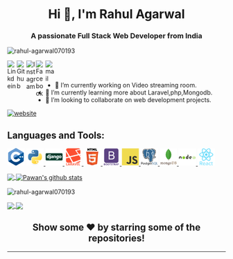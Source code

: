<h1 align="center">Hi 👋, I'm Rahul Agarwal</h1>
<h3 align="center">A passionate Full Stack Web Developer from India</h3>
<p align="left"> <img src="https://komarev.com/ghpvc/?username=rahul-agarwal070193&label=Views&color=blue&style=plastic" alt="rahul-agarwal070193" /> </p>

<a href="https://www.linkedin.com/in/rahulagarwal070193/" target="_blank">
  <img align="left" alt="Linkdein" width="22px" src="https://cdn.jsdelivr.net/npm/simple-icons@v3/icons/linkedin.svg" />
</a>
<a href="https://github.com/rahul-agarwal070193" target="_blank">
  <img align="left" alt="Github" width="22px" src="https://cdn.jsdelivr.net/npm/simple-icons@v3/icons/github.svg" />
</a>
<a href="https://www.instagram.com/rahulagarwal070193/" target="_blank">
  <img align="left" alt="Instagram" width="22px" src="https://cdn.jsdelivr.net/npm/simple-icons@v3/icons/instagram.svg" />
</a>
<a href="https://www.facebook.com/rahulagarwal070193/" target="_blank">
  <img align="left" alt="Facebook" width="22px" src="https://cdn.jsdelivr.net/npm/simple-icons@v3/icons/facebook.svg" />
</a>
<a href="mailto:rahulagarwal070193@gmail.com" target="_blank">
    <img align="left" alt="mail" width="22px" src="https://cdn.jsdelivr.net/npm/simple-icons@3/icons/gmail.svg">
  </a>  
<!-- <a href="/>
  <img align="left" alt="Youtube" width="22px" src="https://cdn.jsdelivr.net/npm/simple-icons@v3/icons/youtube.svg" />
</a>
 -->
<br/>
<br/>

- 🔭 I’m currently working on Video streaming room.
- 🌱 I’m currently learning more about Laravel,php,Mongodb.
- 👯 I’m looking to collaborate on web development projects.

[![website](https://img.shields.io/badge/Personal%20Project-Foodblog-2648ff?style=flat-square&logo=Django)](https://rah070-foodblog.herokuapp.com/all_post)

## **Languages and Tools:**  
<p align="left"> 
  <code><img height="40" src="https://raw.githubusercontent.com/github/explore/80688e429a7d4ef2fca1e82350fe8e3517d3494d/topics/cpp/cpp.png"></code>
  <a href="https://www.python.org" target="_blank"> <img src="https://raw.githubusercontent.com/devicons/devicon/master/icons/python/python-original.svg" alt="python" width="40" height="40"/> </a>
<a href="https://www.djangoproject.com/" target="_blank"> <img src="https://raw.githubusercontent.com/devicons/devicon/master/icons/django/django-original.svg" alt="django" width="40" height="40"/> </a> 
  <a href="https://laravel.com/" target="_blank"> <img src="https://raw.githubusercontent.com/devicons/devicon/master/icons/laravel/laravel-plain-wordmark.svg" alt="laravel" width="40" height="40"/> </a> 
<a href="https://www.w3.org/html/" target="_blank"> <img src="https://raw.githubusercontent.com/devicons/devicon/master/icons/html5/html5-original-wordmark.svg" alt="html5" width="40" height="40"/> </a>
  <a href="https://getbootstrap.com" target="_blank"> <img src="https://raw.githubusercontent.com/devicons/devicon/master/icons/bootstrap/bootstrap-plain-wordmark.svg" alt="bootstrap" width="40" height="40"/> </a> 
<a href="https://developer.mozilla.org/en-US/docs/Web/JavaScript" target="_blank">
<img src="https://raw.githubusercontent.com/devicons/devicon/master/icons/javascript/javascript-original.svg" alt="javascript" width="40" height="40"/> </a>
  <a href="https://www.postgresql.org" target="_blank"> <img src="https://raw.githubusercontent.com/devicons/devicon/master/icons/postgresql/postgresql-original-wordmark.svg" alt="postgresql" width="40" height="40"/> </a>
  <a href="https://www.mongodb.com/" target="_blank"> <img src="https://raw.githubusercontent.com/devicons/devicon/master/icons/mongodb/mongodb-original-wordmark.svg" alt="mongodb" width="40" height="40"/> </a>
<a href="https://nodejs.org" target="_blank"> <img src="https://raw.githubusercontent.com/devicons/devicon/master/icons/nodejs/nodejs-original-wordmark.svg" alt="nodejs" width="40" height="40"/> </a> 
<a href="https://reactjs.org/" target="_blank"> <img src="https://raw.githubusercontent.com/devicons/devicon/master/icons/react/react-original-wordmark.svg" alt="react" width="40" height="40"/> </a> </p>


<a href="https://github.com/rahul-agarwal070193" target="_blank">
  <img align="center" src="https://github-readme-stats.vercel.app/api/top-langs/?username=rahul-agarwal070193&theme=light&hide_langs_below=1" />
</a>
<a href="https://github.com/rahul-agarwal070193" target="_blank">
 <img align="center" src="https://github-readme-stats.vercel.app/api?username=rahul-agarwal070193&show_icons=true&theme=light&line_height=27" alt="Pawan's github stats"/>
</a>
<p><img align="center" src="https://github-readme-streak-stats.herokuapp.com/?user=rahul-agarwal070193&" alt="rahul-agarwal070193" /></p>

<a href="https://github.com/rahul-agarwal070193/HangoutRoom" target="_blank">
  <img align="center" src="https://github-readme-stats.vercel.app/api/pin/?username=rahul-agarwal070193&repo=HangoutRoom&theme=light" />
</a>

<a href="https://github.com/rahul-agarwal070193/foodblog-1" target="_blank">
 <img align="center" src="https://github-readme-stats.vercel.app/api/pin/?username=rahul-agarwal070193&repo=foodblog-1&theme=light" />
</a>

<div align="center">
  
  ## Show some ❤️ by starring some of the repositories!
  <hr/>
</div>
